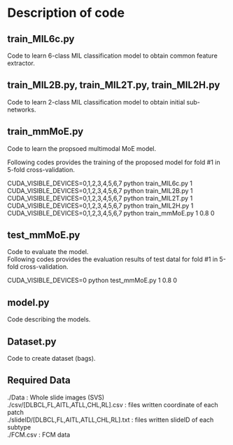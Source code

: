 # Description of code

## train_MIL6c.py

Code to learn 6-class MIL classification model to obtain common feature extractor.

## train_MIL2B.py, train_MIL2T.py, train_MIL2H.py

Code to learn 2-class MIL classification model to obtain initial sub-networks. 

## train_mmMoE.py

Code to learn the propsoed multimodal MoE model. 

Following codes provides the training of the proposed model for fold #1 in 5-fold cross-validation.

CUDA_VISIBLE_DEVICES=0,1,2,3,4,5,6,7 python train_MIL6c.py 1 \
CUDA_VISIBLE_DEVICES=0,1,2,3,4,5,6,7 python train_MIL2B.py 1 \
CUDA_VISIBLE_DEVICES=0,1,2,3,4,5,6,7 python train_MIL2T.py 1 \
CUDA_VISIBLE_DEVICES=0,1,2,3,4,5,6,7 python train_MIL2H.py 1 \
CUDA_VISIBLE_DEVICES=0,1,2,3,4,5,6,7 python train_mmMoE.py 1 0.8 0 

## test_mmMoE.py

Code to evaluate the model.\
Following codes provides the evaluation results of test datal for fold #1 in 5-fold cross-validation.

CUDA_VISIBLE_DEVICES=0 python test_mmMoE.py 1 0.8 0

## model.py

Code describing the models.

## Dataset.py

Code to create dataset (bags).

## Required Data

./Data : Whole slide images (SVS) \
./csv/[DLBCL,FL,AITL,ATLL,CHL,RL].csv : files written coordinate of each patch\
./slideID/[DLBCL,FL,AITL,ATLL,CHL,RL].txt : files written slideID of each subtype\
./FCM.csv : FCM data
